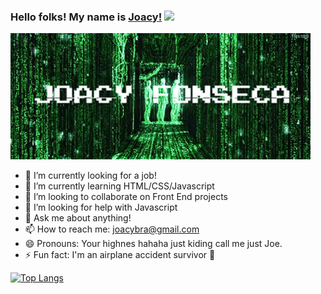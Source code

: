 ### Hello folks! My name is [Joacy!](https://www.linkedin.com/in/joacy-fonseca/) <img src="https://raw.githubusercontent.com/MartinHeinz/MartinHeinz/master/wave.gif" width="30px">

<img src="https://raw.githubusercontent.com/joacyfonseca/joacyfonseca/master/matrix2.gif" width="480px">


- 🔭 I’m currently looking for a job!
- 🌱 I’m currently learning HTML/CSS/Javascript
- 👯 I’m looking to collaborate on Front End projects
- 🤔 I’m looking for help with Javascript
- 💬 Ask me about anything!
- 📫 How to reach me: joacybra@gmail.com
- 😄 Pronouns: Your highnes hahaha just kiding call me just Joe.
- ⚡ Fun fact: I'm an airplane accident survivor :muscle:

[![Top Langs](https://github-readme-stats.vercel.app/api/top-langs/?username=joacyfonseca&layout=compact&theme=dark)](https://github.com/joacyfonseca/github-readme-stats)
